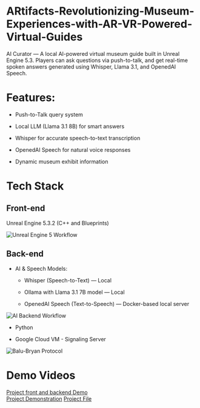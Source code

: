 # ARtifacts-Revolutionizing-Museum-Experiences-with-AR-VR-Powered-Virtual-Guides
AI Curator — A local AI-powered virtual museum guide built in Unreal Engine 5.3. Players can ask questions via push-to-talk, and get real-time spoken answers generated using Whisper, Llama 3.1, and OpenedAI Speech.

# **Features:**

- Push-to-Talk query system

- Local LLM (Llama 3.1 8B) for smart answers

- Whisper for accurate speech-to-text transcription

- OpenedAI Speech for natural voice responses

- Dynamic museum exhibit information

# Tech Stack
## Front-end

Unreal Engine 5.3.2 (C++ and Blueprints)

![Unreal Engine 5 Workflow](https://github.com/user-attachments/assets/9b7ad29b-98c3-44b0-8013-c5640df5f816)

## Back-end
- AI & Speech Models:

  * Whisper (Speech-to-Text) — Local

  * Ollama with Llama 3.1 7B model — Local

  * OpenedAI Speech (Text-to-Speech) — Docker-based local server
  
![AI Backend Workflow](https://github.com/user-attachments/assets/b841bd0a-c847-41f8-9d0c-a55e0bd9e95f)  
- Python

- Google Cloud VM - Signaling Server
  
![Balu-Bryan Protocol](https://github.com/user-attachments/assets/da5edf2f-5d77-4cf2-b931-9aef65fadf01)


# Demo Videos
[Project front and backend Demo](https://drive.google.com/file/d/1Esq4w7d07Hx4hgJhUlXMUxXLdDcj83Rq/view?usp=drive_link)  
[Project Demonstration](https://drive.google.com/file/d/1s_I74UmfInXPOW7paAaa3rmibv40wcog/view?usp=drive_link)
[Project File](https://drive.google.com/file/d/1pY-AOPEo5_jC_CQMJbQbBN6D-B_opyRF/view?usp=sharing)
